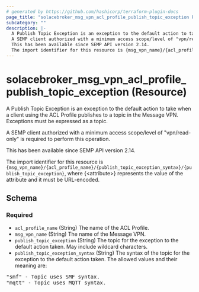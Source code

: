 ```yaml
---
# generated by https://github.com/hashicorp/terraform-plugin-docs
page_title: "solacebroker_msg_vpn_acl_profile_publish_topic_exception Resource - solacebroker"
subcategory: ""
description: |-
  A Publish Topic Exception is an exception to the default action to take when a client using the ACL Profile publishes to a topic in the Message VPN. Exceptions must be expressed as a topic.
  A SEMP client authorized with a minimum access scope/level of "vpn/read-only" is required to perform this operation.
  This has been available since SEMP API version 2.14.
  The import identifier for this resource is {msg_vpn_name}/{acl_profile_name}/{publish_topic_exception_syntax}/{publish_topic_exception}, where {&lt;attribute&gt;} represents the value of the attribute and it must be URL-encoded.
---
```


# solacebroker_msg_vpn_acl_profile_publish_topic_exception (Resource)

A Publish Topic Exception is an exception to the default action to take when a client using the ACL Profile publishes to a topic in the Message VPN. Exceptions must be expressed as a topic.



A SEMP client authorized with a minimum access scope/level of "vpn/read-only" is required to perform this operation.

This has been available since SEMP API version 2.14.

The import identifier for this resource is `{msg_vpn_name}/{acl_profile_name}/{publish_topic_exception_syntax}/{publish_topic_exception}`, where {&lt;attribute&gt;} represents the value of the attribute and it must be URL-encoded.



<!-- schema generated by tfplugindocs -->
## Schema

### Required

- `acl_profile_name` (String) The name of the ACL Profile.
- `msg_vpn_name` (String) The name of the Message VPN.
- `publish_topic_exception` (String) The topic for the exception to the default action taken. May include wildcard characters.
- `publish_topic_exception_syntax` (String) The syntax of the topic for the exception to the default action taken. The allowed values and their meaning are:

<pre>
"smf" - Topic uses SMF syntax.
"mqtt" - Topic uses MQTT syntax.
</pre>
